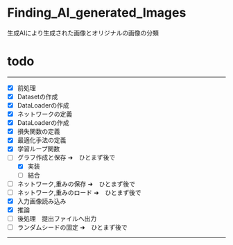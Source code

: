 # Finding_AI_generated_Images
生成AIにより生成された画像とオリジナルの画像の分類

# todo
------------------------------------
+ [x] 前処理
+ [x] Datasetの作成
+ [x] DataLoaderの作成
+ [x] ネットワークの定義 
+ [x] DataLoaderの作成
+ [x] 損失関数の定義
+ [x] 最適化手法の定義
+ [x] 学習ループ関数
+ [ ] グラフ作成と保存 ➜　ひとまず後で
    + [x] 実装
    + [ ] 結合
+ [ ] ネットワーク,重みの保存 ➜　ひとまず後で
+ [ ] ネットワーク,重みのロード ➜　ひとまず後で
+ [x] 入力画像読み込み
+ [x] 推論
+ [ ] 後処理　提出ファイルへ出力
+ [ ] ランダムシードの固定 ➜　ひとまず後で
------------------------------------
